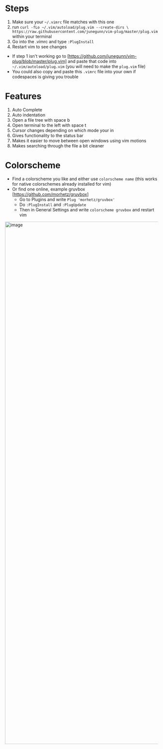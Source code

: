# Steps
1. Make sure your `~/.vimrc` file matches with this one
2. run `curl -fLo ~/.vim/autoload/plug.vim --create-dirs \ https://raw.githubusercontent.com/junegunn/vim-plug/master/plug.vim` within your terminal
3. Go into the .vimrc and type `:PlugInstall`
4. Restart vim to see changes 


- If step 1 isn't working go to [https://github.com/junegunn/vim-plug/blob/master/plug.vim] and paste that code into `~/.vim/autoload/plug.vim` (you will need to make the `plug.vim` file)
- You could also copy and paste this `.vimrc` file into your own if codespaces is giving you trouble

# Features
1. Auto Complete
2. Auto indentation
3. Open a file tree with space b
4. Open terminal to the left with space t
5. Cursor changes depending on which mode your in
6. Gives functionality to the status bar
7. Makes it easier to move between open windows using vim motions
98. Makes searching through the file a bit cleaner


# Colorscheme
- Find a colorscheme you like and either use `colorscheme name` (this works for native colorschemes already installed for vim)
- Or find one online, example gruvbox [https://github.com/morhetz/gruvbox]
  - Go to Plugins and write `Plug 'morhetz/gruvbox'`
  - Do `:PlugInstall` and `:PlugUpdate`
  - Then in General Settings and write `colorscheme gruvbox` and restart vim


<img width="3022" height="1724" alt="image" src="https://github.com/user-attachments/assets/29ef3b50-d5f2-46d1-9dbf-cf5ffd57ee23" />
